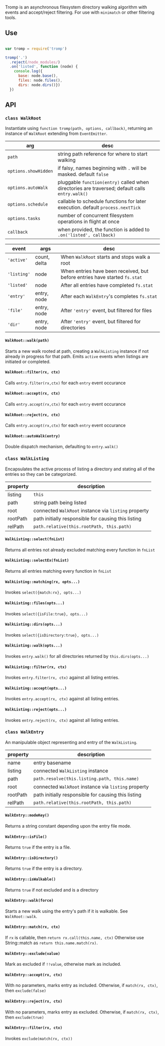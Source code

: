 Tromp is an asynchronous filesystem directory walking algorithm with events and accept/reject filtering. For use with `minimatch` or other filtering tools.

## Use

```javascript

var tromp = require('tromp')

tromp('.')
  .reject(/node_modules/)
  .on('listed', function (node) {
    console.log({
      base: node.base(),
      files: node.files(),
      dirs: node.dirs()})
  })

```

## API

### `class WalkRoot`
Instantiate using `function tromp(path, options, callback)`,
returning an instance of `WalkRoot` extending from `EventEmitter`.

arg                   | desc
---                   | ----
`path`                | string path reference for where to start walking
`options.showHidden`  | if falsy, names beginning with `.` will be masked. default `false` 
`options.autoWalk`    | pluggable `function(entry)` called when directories are traversed; default calls `entry.walk()`
`options.schedule`    | callable to schedule functions for later execution. default `process.nextTick`
`options.tasks`       | number of concurrent filesystem operations in flight at once
`callback`            | when provided, the function is added to `.on('listed', callback)`

event       | args          | desc
-----       | ----          | ----
`'active'`  | count, delta  | When `WalkRoot` starts and stops walk a root
`'listing'` | node          | When entries have been received, but before entries have started `fs.stat`
`'listed'`  | node          | After all entries have completed `fs.stat`
`'entry'`   | entry, node   | After each `WalkEntry`'s completes `fs.stat`
`'file'`    | entry, node   | After `'entry'` event, but filtered for files
`'dir'`     | entry, node   | After `'entry'` event, but filtered for directories

#### `WalkRoot::walk(path)`
Starts a new walk rooted at path, creating a `WalkListing` instance if not already in progress for that path. Emits `active` events when listings are initiated or completed.

#### `WalkRoot::filter(rx, ctx)`
Calls `entry.filter(rx,ctx)` for each `entry` event occurance

#### `WalkRoot::accept(rx, ctx)`
Calls `entry.accept(rx,ctx)` for each `entry` event occurance

#### `WalkRoot::reject(rx, ctx)`
Calls `entry.accept(rx,ctx)` for each `entry` event occurance

#### `WalkRoot::autoWalk(entry)`
Double dispatch mechanism, defaulting to `entry.walk()`



### `class WalkListing`
Encapsulates the active process of listing a directory and stating all of the entries so they can be categorized.

property  | description
----------|-------------
listing   | `this`
path      | string path being listed
root      | connected `WalkRoot` instance via `listing` property
rootPath  | path initially responsible for causing this listing
relPath   | `path.relative(this.rootPath, this.path)`


#### `WalkListing::select(fnList)`
Returns all entries not already excluded matching every function in `fnList`
#### `WalkListing::selectEx(fnList)`
Returns all entries matching every function in `fnList`

#### `WalkListing::matching(rx, opts...)`
Invokes `select({match:rx}, opts...)`
#### `WalkListing::files(opts...)`
Invokes `select({isFile:true}, opts...)`
#### `WalkListing::dirs(opts...)`
Invokes `select({isDirectory:true}, opts...)`

#### `WalkListing::walk(opts...)`
Invokes `entry.walk()` for all directories returned by `this.dirs(opts...)`

#### `WalkListing::filter(rx, ctx)`
Invokes `entry.filter(rx, ctx)` against all listing entries.
#### `WalkListing::accept(opts...)`
Invokes `entry.accept(rx, ctx)` against all listing entries.
#### `WalkListing::reject(opts...)`
Invokes `entry.reject(rx, ctx)` against all listing entries.



### `class WalkEntry`
An manipulable object representing and entry of the `WalkListing`.

property  | description
----------|-------------
name      | entry basename
listing   | connected `WalkListing` instance
path      | `path.resolve(this.listing.path, this.name)`
root      | connected `WalkRoot` instance via `listing` property
rootPath  | path initially responsible for causing this listing
relPath   | `path.relative(this.rootPath, this.path)`

#### `WalkEntry::modeKey()`
Returns a string constant depending upon the entry file mode.

#### `WalkEntry::isFile()`
Returns `true` if the entry is a file.

#### `WalkEntry::isDirectory()`
Returns `true` if the entry is a directory.

#### `WalkEntry::isWalkable()`
Returns `true` if not excluded and is a directory

#### `WalkEntry::walk(force)`
Starts a new walk using the entry's path if it is walkable. See `WalkRoot::walk`.

#### `WalkEntry::match(rx, ctx)`
If `rx` is callable, then `return rx.call(this.name, ctx)`
Otherwise use String::match as `return this.name.match(rx)`.

#### `WalkEntry::exclude(value)`
Mark as excluded if `!!value`, otherwise mark as included.

#### `WalkEntry::accept(rx, ctx)`
With no parameters, marks entry as included.
Otherwise, if `match(rx, ctx)`, then `exclude(false)`

#### `WalkEntry::reject(rx, ctx)`
With no parameters, marks entry as excluded.
Otherwise, if `match(rx, ctx)`, then `exclude(true)`

#### `WalkEntry::filter(rx, ctx)`
Invokes `exclude(match(rx, ctx))`
